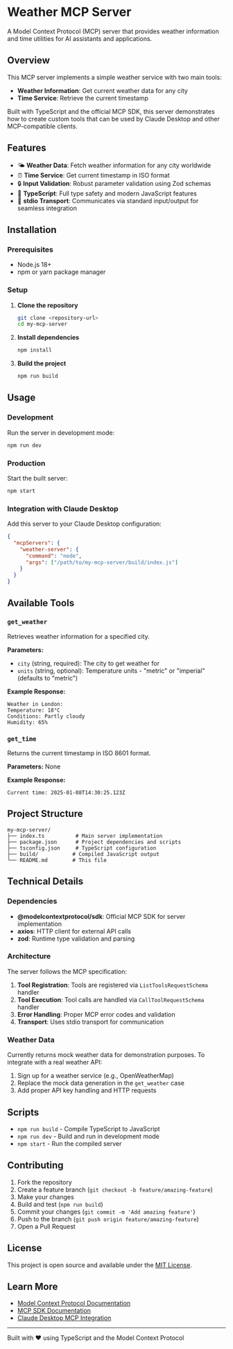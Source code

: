 # Weather MCP Server

A Model Context Protocol (MCP) server that provides weather information and time utilities for AI assistants and applications.

## Overview

This MCP server implements a simple weather service with two main tools:
- **Weather Information**: Get current weather data for any city
- **Time Service**: Retrieve the current timestamp

Built with TypeScript and the official MCP SDK, this server demonstrates how to create custom tools that can be used by Claude Desktop and other MCP-compatible clients.

## Features

- 🌤️ **Weather Data**: Fetch weather information for any city worldwide
- ⏰ **Time Service**: Get current timestamp in ISO format  
- 🔒 **Input Validation**: Robust parameter validation using Zod schemas
- 🚀 **TypeScript**: Full type safety and modern JavaScript features
- 📡 **stdio Transport**: Communicates via standard input/output for seamless integration

## Installation

### Prerequisites

- Node.js 18+ 
- npm or yarn package manager

### Setup

1. **Clone the repository**
   ```bash
   git clone <repository-url>
   cd my-mcp-server
   ```

2. **Install dependencies**
   ```bash
   npm install
   ```

3. **Build the project**
   ```bash
   npm run build
   ```

## Usage

### Development

Run the server in development mode:
```bash
npm run dev
```

### Production

Start the built server:
```bash
npm start
```

### Integration with Claude Desktop

Add this server to your Claude Desktop configuration:

```json
{
  "mcpServers": {
    "weather-server": {
      "command": "node",
      "args": ["/path/to/my-mcp-server/build/index.js"]
    }
  }
}
```

## Available Tools

### `get_weather`

Retrieves weather information for a specified city.

**Parameters:**
- `city` (string, required): The city to get weather for
- `units` (string, optional): Temperature units - "metric" or "imperial" (defaults to "metric")

**Example Response:**
```
Weather in London:
Temperature: 18°C
Conditions: Partly cloudy
Humidity: 65%
```

### `get_time`

Returns the current timestamp in ISO 8601 format.

**Parameters:** None

**Example Response:**
```
Current time: 2025-01-08T14:30:25.123Z
```

## Project Structure

```
my-mcp-server/
├── index.ts          # Main server implementation
├── package.json      # Project dependencies and scripts
├── tsconfig.json     # TypeScript configuration
├── build/           # Compiled JavaScript output
└── README.md        # This file
```

## Technical Details

### Dependencies

- **@modelcontextprotocol/sdk**: Official MCP SDK for server implementation
- **axios**: HTTP client for external API calls
- **zod**: Runtime type validation and parsing

### Architecture

The server follows the MCP specification:
1. **Tool Registration**: Tools are registered via `ListToolsRequestSchema` handler
2. **Tool Execution**: Tool calls are handled via `CallToolRequestSchema` handler  
3. **Error Handling**: Proper MCP error codes and validation
4. **Transport**: Uses stdio transport for communication

### Weather Data

Currently returns mock weather data for demonstration purposes. To integrate with a real weather API:

1. Sign up for a weather service (e.g., OpenWeatherMap)
2. Replace the mock data generation in the `get_weather` case
3. Add proper API key handling and HTTP requests

## Scripts

- `npm run build` - Compile TypeScript to JavaScript
- `npm run dev` - Build and run in development mode
- `npm start` - Run the compiled server

## Contributing

1. Fork the repository
2. Create a feature branch (`git checkout -b feature/amazing-feature`)
3. Make your changes
4. Build and test (`npm run build`)
5. Commit your changes (`git commit -m 'Add amazing feature'`)
6. Push to the branch (`git push origin feature/amazing-feature`)
7. Open a Pull Request

## License

This project is open source and available under the [MIT License](LICENSE).

## Learn More

- [Model Context Protocol Documentation](https://modelcontextprotocol.io/)
- [MCP SDK Documentation](https://github.com/modelcontextprotocol/typescript-sdk)
- [Claude Desktop MCP Integration](https://claude.ai/docs)

---

Built with ❤️ using TypeScript and the Model Context Protocol
